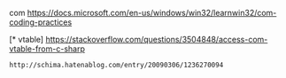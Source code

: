 com
https://docs.microsoft.com/en-us/windows/win32/learnwin32/com-coding-practices

[* vtable]
	https://stackoverflow.com/questions/3504848/access-com-vtable-from-c-sharp



	http://schima.hatenablog.com/entry/20090306/1236270094
